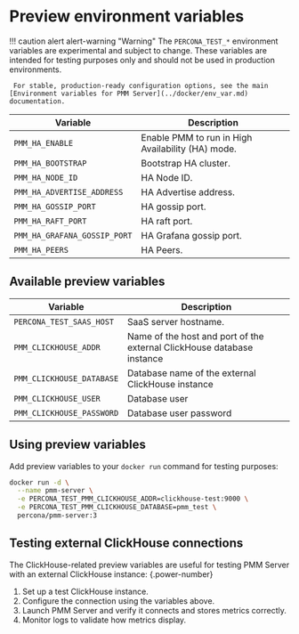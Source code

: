 # Preview environment variables

!!! caution alert alert-warning "Warning"
     The `PERCONA_TEST_*` environment variables are experimental and subject to change. These variables are intended for testing purposes only and should not be used in production environments.

     For stable, production-ready configuration options, see the main [Environment variables for PMM Server](../docker/env_var.md) documentation.
| Variable                               | Description
| -------------------------------------- | --------------------------------------------------------------------------------------------------------
| `PMM_HA_ENABLE`                  | Enable PMM to run in High Availability (HA) mode.
| `PMM_HA_BOOTSTRAP`                | Bootstrap HA cluster.
| `PMM_HA_NODE_ID`                  | HA Node ID.
| `PMM_HA_ADVERTISE_ADDRESS`        | HA Advertise address.
| `PMM_HA_GOSSIP_PORT`              | HA gossip port.
| `PMM_HA_RAFT_PORT`                | HA raft port.
| `PMM_HA_GRAFANA_GOSSIP_PORT`      | HA Grafana gossip port.
| `PMM_HA_PEERS`                    | HA Peers.

## Available preview variables

| Variable                                                      | Description
| ------------------------------------------------------------- | --------------------------------------------------------------------------
| `PERCONA_TEST_SAAS_HOST`                                      | SaaS server hostname.
| `PMM_CLICKHOUSE_ADDR`                                         | Name of the host and port of the external ClickHouse database instance
| `PMM_CLICKHOUSE_DATABASE`                                     | Database name of the external ClickHouse instance
| `​​PMM_CLICKHOUSE_USER`                                         | Database user
| `PMM_CLICKHOUSE_PASSWORD`                                     | Database user password


## Using preview variables

Add preview variables to your `docker run` command for testing purposes:

```sh 
docker run -d \
  --name pmm-server \
  -e PERCONA_TEST_PMM_CLICKHOUSE_ADDR=clickhouse-test:9000 \
  -e PERCONA_TEST_PMM_CLICKHOUSE_DATABASE=pmm_test \
  percona/pmm-server:3
```

## Testing external ClickHouse connections
The ClickHouse-related preview variables are useful for testing PMM Server with an external ClickHouse instance:
{.power-number}
    
1. Set up a test ClickHouse instance.
2. Configure the connection using the variables above.
3. Launch PMM Server and verify it connects and stores metrics correctly.
4. Monitor logs to validate how metrics display.

